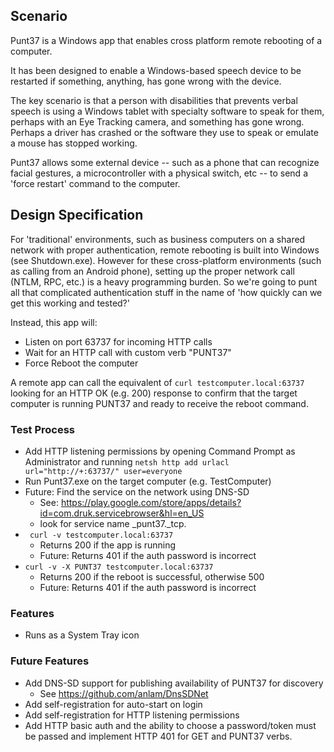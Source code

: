 ## Scenario

Punt37 is a Windows app that enables cross platform remote rebooting of a computer.

It has been designed to enable a Windows-based speech device to be restarted if something, anything, has gone wrong with the device.

The key scenario is that a person with disabilities that prevents verbal speech is using a Windows tablet with specialty software to
speak for them, perhaps with an Eye Tracking camera, and something has gone wrong.  Perhaps a driver has crashed or the software they
use to speak or emulate a mouse has stopped working.

Punt37 allows some external device -- such as a phone that can recognize facial gestures, a microcontroller with a physical switch, etc --
to send a 'force restart' command to the computer.

## Design Specification

For 'traditional' environments, such as business computers on a shared network with proper authentication, remote rebooting is built into Windows (see Shutdown.exe).  However for these cross-platform environments (such as calling from an Android phone), setting up the proper network call (NTLM, RPC, etc.) is a heavy programming burden.  So we're going to punt all that complicated authentication stuff in the name of 'how quickly can we get this working and tested?'

Instead, this app will:

- Listen on port 63737 for incoming HTTP calls
- Wait for an HTTP call with custom verb "PUNT37"
- Force Reboot the computer

A remote app can call the equivalent of `curl testcomputer.local:63737` looking for an HTTP OK (e.g. 200) response to confirm that the target computer is running PUNT37 and ready to receive the reboot command.

### Test Process

- Add HTTP listening permissions by opening Command Prompt as Administrator and running `netsh http add urlacl url="http://+:63737/" user=everyone`
- Run Punt37.exe on the target computer (e.g. TestComputer)
- Future: Find the service on the network using DNS-SD
  - See: https://play.google.com/store/apps/details?id=com.druk.servicebrowser&hl=en_US
  - look for service name _punt37._tcp.
- ` curl -v testcomputer.local:63737`
  - Returns 200 if the app is running
  - Future: Returns 401 if the auth password is incorrect
- `curl -v -X PUNT37 testcomputer.local:63737`
  - Returns 200 if the reboot is successful, otherwise 500
  - Future: Returns 401 if the auth password is incorrect
  
### Features

- Runs as a System Tray icon

### Future Features

- Add DNS-SD support for publishing availability of PUNT37 for discovery
  - See https://github.com/anlam/DnsSDNet
- Add self-registration for auto-start on login
- Add self-registration for HTTP listening permissions
- Add HTTP basic auth and the ability to choose a password/token must be passed and implement HTTP 401 for GET and PUNT37 verbs.
